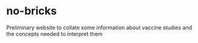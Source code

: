 # no-bricks
Preliminary website to collate some information about vaccine studies and the concepts needed to interpret them
